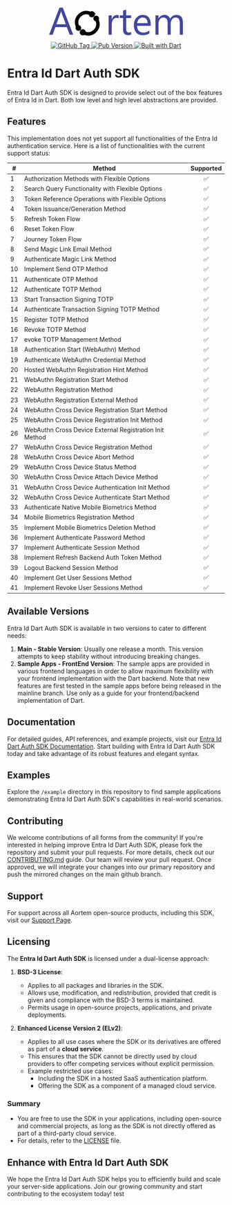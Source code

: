 <p align="center">
  <picture>
    <source media="(prefers-color-scheme: dark)" srcset="https://raw.githubusercontent.com/aortem/logos/main/Aortem-logo-small.png" />
    <img align="center" alt="Aortem Logo" src="https://raw.githubusercontent.com/aortem/logos/main/Aortem-logo-small.png" />
  </picture>
</p>

<!-- x-hide-in-docs-end -->
<p align="center" class="github-badges">
  <!-- GitHub Tag Badge -->
  <a href="https://github.com/aortem/entra-id-dart-auth-sdk/tags">
    <img alt="GitHub Tag" src="https://img.shields.io/github/v/tag/aortem/entra-id-dart-auth-sdk?style=for-the-badge" />
  </a>
  <!-- Dart-Specific Badges -->
  <a href="https://pub.dev/packages/entra_id_dart_auth_sdk">
    <img alt="Pub Version" src="https://img.shields.io/pub/v/entra_id_dart_auth_sdk.svg?style=for-the-badge" />
  </a>
  <a href="https://dart.dev/">
    <img alt="Built with Dart" src="https://img.shields.io/badge/Built%20with-Dart-blue.svg?style=for-the-badge" />
  </a>
<!-- x-hide-in-docs-start -->

# Entra Id Dart Auth SDK

Entra Id Dart Auth SDK is designed to provide select out of the box features of Entra Id in Dart.  Both low level and high level abstractions are provided.

## Features
This implementation does not yet support all functionalities of the Entra Id authentication service. Here is a list of functionalities with the current support status:

| #  | Method                                                     | Supported |
|----|------------------------------------------------------------|:---------:|
| 1  | Authorization Methods with Flexible Options                | ✅        |
| 2  | Search Query Functionality with Flexible Options           | ✅        |
| 3  | Token Reference Operations with Flexible Options           | ✅        |
| 4  | Token Issuance/Generation Method                           | ✅        |
| 5  | Refresh Token Flow                                         | ✅        |
| 6  | Reset Token Flow                                           | ✅        |
| 7  | Journey Token Flow                                         | ✅        |
| 8  | Send Magic Link Email Method                               | ✅        |
| 9  | Authenticate Magic Link Method                             | ✅        |
| 10 | Implement Send OTP Method                                  | ✅        |
| 11 | Authenticate OTP Method                                    | ✅        |
| 12 | Authenticate TOTP Method                                   | ✅        |
| 13 | Start Transaction Signing TOTP                             | ✅        |
| 14 | Authenticate Transaction Signing TOTP Method               | ✅        |
| 15 | Register TOTP Method                                       | ✅        |
| 16 | Revoke TOTP Method                                         | ✅        |
| 17 | evoke TOTP Management Method                               | ✅        |
| 18 | Authentication Start (WebAuthn) Method                     | ✅        |
| 19 | Authenticate WebAuthn Credential Method                    | ✅        |
| 20 | Hosted WebAuthn Registration Hint Method                   | ✅        |
| 21 | WebAuthn Registration Start Method                         | ✅        |
| 22 | WebAuthn Registration Method                               | ✅        |
| 23 | WebAuthn Registration External Method                      | ✅        |
| 24 | WebAuthn Cross Device Registration Start Method            | ✅        |
| 25 | WebAuthn Cross Device Registration Init Method             | ✅        |
| 26 | WebAuthn Cross Device External Registration Init Method    | ✅        |
| 27 | WebAuthn Cross Device Registration Method                  | ✅        |
| 28 | WebAuthn Cross Device Abort Method                         | ✅        |
| 29 | WebAuthn Cross Device Status Method                        | ✅        |
| 30 | WebAuthn Cross Device Attach Device Method                 | ✅        |
| 31 | WebAuthn Cross Device Authentication Init Method           | ✅        |
| 32 | WebAuthn Cross Device Authenticate Start Method            | ✅        |
| 33 | Authenticate Native Mobile Biometrics Method               | ✅        |
| 34 | Mobile Biometrics Registration Method                      | ✅        |
| 35 | Implement Mobile Biometrics Deletion Method                | ✅        |
| 36 | Implement Authenticate Password Method                     | ✅        |
| 37 | Implement Authenticate Session Method                      | ✅        |
| 38 | Implement Refresh Backend Auth Token Method                | ✅        |
| 39 | Logout Backend Session Method                              | ✅        |
| 40 | Implement Get User Sessions Method                         | ✅        |
| 41 | Implement Revoke User Sessions Method                      | ✅        |

## Available Versions

Entra Id Dart Auth SDK is available in two versions to cater to different needs:

1. **Main - Stable Version**: Usually one release a month.  This version attempts to keep stability without introducing breaking changes.
2. **Sample Apps - FrontEnd Version**: The sample apps are provided in various frontend languages in order to allow maximum flexibility with your frontend implementation with the Dart backend.  Note that new features are first tested in the sample apps before being released in the mainline branch. Use only as a guide for your frontend/backend implementation of Dart.

## Documentation

For detailed guides, API references, and example projects, visit our [Entra Id Dart Auth SDK Documentation](https://sdks.aortem.io/entra-id-dart-auth-sdk). Start building with  Entra Id Dart Auth SDK today and take advantage of its robust features and elegant syntax.

## Examples

Explore the `/example` directory in this repository to find sample applications demonstrating  Entra Id Dart Auth SDK's capabilities in real-world scenarios.

## Contributing

We welcome contributions of all forms from the community! If you're interested in helping improve  Entra Id Dart Auth SDK, please fork the repository and submit your pull requests. For more details, check out our [CONTRIBUTING.md](CONTRIBUTING.md) guide.  Our team will review your pull request. Once approved, we will integrate your changes into our primary repository and push the mirrored changes on the main github branch.

## Support

For support across all Aortem open-source products, including this SDK, visit our [Support Page](https://aortem.io/support).

## Licensing

The **Entra Id Dart Auth SDK** is licensed under a dual-license approach:

1. **BSD-3 License**:
   - Applies to all packages and libraries in the SDK.
   - Allows use, modification, and redistribution, provided that credit is given and compliance with the BSD-3 terms is maintained.
   - Permits usage in open-source projects, applications, and private deployments.

2. **Enhanced License Version 2 (ELv2)**:
   - Applies to all use cases where the SDK or its derivatives are offered as part of a **cloud service**.
   - This ensures that the SDK cannot be directly used by cloud providers to offer competing services without explicit permission.
   - Example restricted use cases:
     - Including the SDK in a hosted SaaS authentication platform.
     - Offering the SDK as a component of a managed cloud service.

### **Summary**
- You are free to use the SDK in your applications, including open-source and commercial projects, as long as the SDK is not directly offered as part of a third-party cloud service.
- For details, refer to the [LICENSE](LICENSE.md) file.

## Enhance with Entra Id Dart Auth SDK

We hope the Entra Id Dart Auth SDK helps you to efficiently build and scale your server-side applications. Join our growing community and start contributing to the ecosystem today!  test